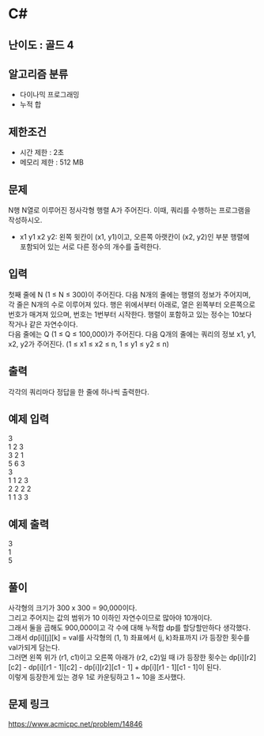 # C#

## 난이도 : 골드 4

## 알고리즘 분류
  - 다이나믹 프로그래밍
  - 누적 합

## 제한조건
  - 시간 제한 : 2초
  - 메모리 제한 : 512 MB

## 문제
N행 N열로 이루어진 정사각형 행렬 A가 주어진다. 이때, 쿼리를 수행하는 프로그램을 작성하시오.<br/>

  - x1 y1 x2 y2: 왼쪽 윗칸이 (x1, y1)이고, 오른쪽 아랫칸이 (x2, y2)인 부분 행렬에 포함되어 있는 서로 다른 정수의 개수를 출력한다.


## 입력
첫째 줄에 N (1 ≤ N ≤ 300)이 주어진다. 다음 N개의 줄에는 행렬의 정보가 주어지며, 각 줄은 N개의 수로 이루어져 있다. 행은 위에서부터 아래로, 열은 왼쪽부터 오른쪽으로 번호가 매겨져 있으며, 번호는 1번부터 시작한다. 행렬이 포함하고 있는 정수는 10보다 작거나 같은 자연수이다.<br/>
다음 줄에는 Q (1 ≤ Q ≤ 100,000)가 주어진다. 다음 Q개의 줄에는 쿼리의 정보 x1, y1, x2, y2가 주어진다. (1 ≤ x1 ≤ x2 ≤ n, 1 ≤ y1 ≤ y2 ≤ n)<br/>


## 출력
각각의 쿼리마다 정답을 한 줄에 하나씩 출력한다.<br/>


## 예제 입력
3<br/>
1 2 3<br/>
3 2 1<br/>
5 6 3<br/>
3<br/>
1 1 2 3<br/>
2 2 2 2<br/>
1 1 3 3<br/>


## 예제 출력
3<br/>
1<br/>
5<br/>


## 풀이
사각형의 크기가 300 x 300 = 90,000이다.<br/>
그리고 주어지는 값의 범위가 10 이하인 자연수이므로 많아야 10개이다.<br/>
그래서 둘을 곱해도 900,000이고 각 수에 대해 누적합 dp를 할당할만하다 생각했다.<br/>
그래서 dp[i][j][k] = val를 사각형의 (1, 1) 좌표에서 (j, k)좌표까지 i가 등장한 횟수를 val가되게 담는다.<br/>
그러면 왼쪽 위가 (r1, c1)이고 오른쪽 아래가 (r2, c2)일 때 i가 등장한 횟수는 dp[i][r2][c2] - dp[i][r1 - 1][c2] - dp[i][r2][c1 - 1] + dp[i][r1 - 1][c1 - 1]이 된다.<br/>
이렇게 등장한게 있는 경우 1로 카운팅하고 1 ~ 10을 조사했다.<br/>


## 문제 링크
https://www.acmicpc.net/problem/14846